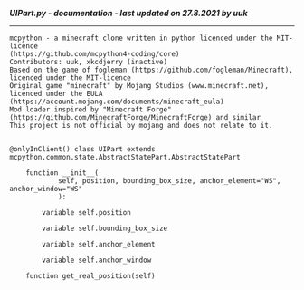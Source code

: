 ***UIPart.py - documentation - last updated on 27.8.2021 by uuk***
___

    mcpython - a minecraft clone written in python licenced under the MIT-licence 
    (https://github.com/mcpython4-coding/core)
    Contributors: uuk, xkcdjerry (inactive)
    Based on the game of fogleman (https://github.com/fogleman/Minecraft), licenced under the MIT-licence
    Original game "minecraft" by Mojang Studios (www.minecraft.net), licenced under the EULA
    (https://account.mojang.com/documents/minecraft_eula)
    Mod loader inspired by "Minecraft Forge" (https://github.com/MinecraftForge/MinecraftForge) and similar
    This project is not official by mojang and does not relate to it.


    @onlyInClient() class UIPart extends mcpython.common.state.AbstractStatePart.AbstractStatePart

        function __init__(
                self, position, bounding_box_size, anchor_element="WS", anchor_window="WS"
                ):

            variable self.position

            variable self.bounding_box_size

            variable self.anchor_element

            variable self.anchor_window

        function get_real_position(self)